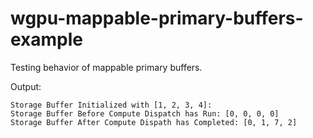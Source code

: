 # wgpu-mappable-primary-buffers-example

Testing behavior of mappable primary buffers.

Output:
```
Storage Buffer Initialized with [1, 2, 3, 4]:
Storage Buffer Before Compute Dispatch has Run: [0, 0, 0, 0]
Storage Buffer After Compute Dispath has Completed: [0, 1, 7, 2]
```
